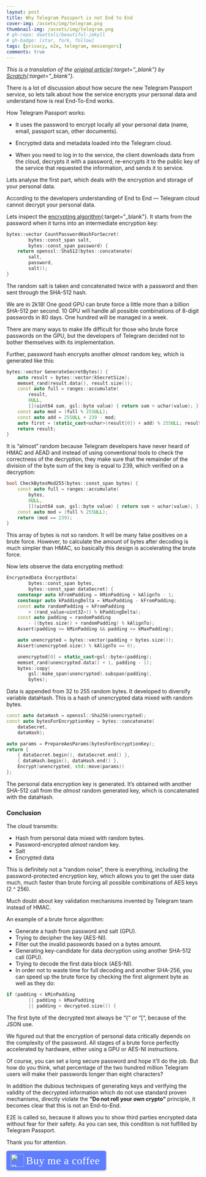 ```yaml
---
layout: post
title: Why Telegram Passport is not End to End
cover-img: /assets/img/telegram.png
thumbnail-img: /assets/img/telegram.png
# gh-repo: daattali/beautiful-jekyll
# gh-badge: [star, fork, follow]
tags: [privacy, e2e, telegram, messengers]
comments: true
---
```

*This is a translation of the [original article](https://habr.com/post/418535/){:target="_blank"} by [Scratch](https://habr.com/users/Scratch/){:target="_blank"}.*

There is a lot of discussion about how secure the new Telegram Passport service, so lets talk about how the service encrypts your personal data and understand how is real End-To-End works.

How Telegram Passport works:

* It uses the password to encrypt locally all your personal data (name, email, passport scan, other documents).

* Encrypted data and metadata loaded into the Telegram cloud.

* When you need to log in to the service, the client downloads data from the cloud, decrypts it with a password, re-encrypts it to the public key of the service that requested the information, and sends it to service.

Lets analyse the first part, which deals with the encryption and storage of your personal data.

According to the developers understanding of End to End — Telegram cloud cannot decrypt your personal data.

Lets inspect the [encrypting algorithm](https://github.com/telegramdesktop/tdesktop/blob/a919737f6ef98b56cd7db41577ecfc269a60f444/Telegram/SourceFiles/passport/passport_encryption.cpp){:target="_blank"}. It starts from the password when it turns into an intermediate encryption key:

```cpp
bytes::vector CountPasswordHashForSecret(
        bytes::const_span salt,
        bytes::const_span password) {
    return openssl::Sha512(bytes::concatenate(
        salt,
        password,
        salt));
}
```

The random salt is taken and concatenated twice with a password and then sent through the SHA-512 hash.

We are in 2k18! One good GPU can brute force a little more than a billion SHA-512 per second. 10 GPU will handle all possible combinations of 8-digit passwords in 80 days. One hundred will be managed in a week.

There are many ways to make life difficult for those who brute force passwords on the GPU, but the developers of Telegram decided not to bother themselves with its implementation.

Further, password hash encrypts another *almost* random key, which is generated like this:

```cpp
bytes::vector GenerateSecretBytes() {
    auto result = bytes::vector(kSecretSize);
    memset_rand(result.data(), result.size());
    const auto full = ranges::accumulate(
        result,
        0ULL,
        [](uint64 sum, gsl::byte value) { return sum + uchar(value); });  
    const auto mod = (full % 255ULL);
    const auto add = 255ULL + 239 - mod;  
    auto first = (static_cast<uchar>(result[0]) + add) % 255ULL; result[0] = static_cast<gsl::byte>(first);
    return result;
}
```

It is “almost” random because Telegram developers have never heard of HMAC and AEAD and instead of using conventional tools to check the correctness of the decryption, they make sure that the remainder of the division of the byte sum of the key is equal to 239, which verified on a decryption:

```cpp
bool CheckBytesMod255(bytes::const_span bytes) {  
    const auto full = ranges::accumulate(   
        bytes,
        0ULL,
        [](uint64 sum, gsl::byte value) { return sum + uchar(value); });
    const auto mod = (full % 255ULL);  
    return (mod == 239); 
}
```

This array of bytes is not so random. It will be many false positives on a brute force. However, to calculate the amount of bytes after decoding is much simpler than HMAC, so basically this design is accelerating the brute force.

Now lets observe the data encrypting method:

```cpp
EncryptedData EncryptData(   
        bytes::const_span bytes,  
        bytes::const_span dataSecret) {  
    constexpr auto kFromPadding = kMinPadding + kAlignTo - 1;   
    constexpr auto kPaddingDelta = kMaxPadding - kFromPadding;  
    const auto randomPadding = kFromPadding   
        + (rand_value<uint32>() % kPaddingDelta);  
    const auto padding = randomPadding   
        - ((bytes.size() + randomPadding) % kAlignTo);  
    Assert(padding >= kMinPadding && padding <= kMaxPadding);   

    auto unencrypted = bytes::vector(padding + bytes.size());  
    Assert(unencrypted.size() % kAlignTo == 0);   

    unencrypted[0] = static_cast<gsl::byte>(padding);  
    memset_rand(unencrypted.data() + 1, padding - 1);  
    bytes::copy(   
        gsl::make_span(unencrypted).subspan(padding),
        bytes);
```

Data is appended from 32 to 255 random bytes. It developed to diversify
variable dataHash. This is a hash of unencrypted data mixed with random bytes.

```cpp
const auto dataHash = openssl::Sha256(unencrypted);  
const auto bytesForEncryptionKey = bytes::concatenate(   
    dataSecret,   
    dataHash);   

auto params = PrepareAesParams(bytesForEncryptionKey);  
return {
    { dataSecret.begin(), dataSecret.end() },   
    { dataHash.begin(), dataHash.end() },   
    Encrypt(unencrypted, std::move(params))  
}; 
```

The personal data encryption key is generated. It’s obtained with another SHA-512 call from the *almost* random generated key, which is concatenated with the dataHash.

### Conclusion

The cloud transmits:

* Hash from personal data mixed with random bytes.
* Password-encrypted *almost* random key.
* Salt
* Encrypted data

This is definitely not a “random noise”, there is everything, including the password-protected encryption key, which allows you to get the user data much, much faster than brute forcing all possible combinations of AES keys (2 ^ 256).

Much doubt about key validation mechanisms invented by Telegram team instead of HMAC.

An example of a brute force algorithm:

* Generate a hash from password and salt (GPU).
* Trying to decipher the key (AES-NI).
* Filter out the invalid passwords based on a bytes amount.
* Generating key-candidate for data decryption using another SHA-512 call (GPU).
* Trying to decode the first data block (AES-NI).
* In order not to waste time for full decoding and another SHA-256, you can speed up the brute force by checking the first alignment byte as well as they do:

```cpp
if (padding < kMinPadding   
        || padding > kMaxPadding   
        || padding > decrypted.size()) {
```

The first byte of the decrypted text always be “{“ or “[“, because of the JSON use.

We figured out that the encryption of personal data critically depends on the complexity of the password. All stages of a brute force perfectly accelerated by hardware, either using a GPU or AES-NI instructions.

Of course, you can set a long secure password and hope it’ll do the job. But how do you think, what percentage of the two hundred million Telegram users will make their passwords longer than eight characters?

In addition the dubious techniques of generating keys and verifying the validity of the decrypted information which do not use standard proven mechanisms, directly violate the **”Do not roll your own crypto”** principle, it becomes clear that this is not an End-to-End.

E2E is called so, because it allows you to show third parties encrypted data without fear for their safety. As you can see, this condition is not fulfilled by Telegram Passport.

Thank you for attention.

<style>.bmc-button img{height: 34px !important;width: 35px !important;margin-bottom: 1px !important;box-shadow: none !important;border: none !important;vertical-align: middle !important;}.bmc-button{padding: 7px 15px 7px 10px !important;line-height: 35px !important;height:51px !important;text-decoration: none !important;display:inline-flex !important;color:#ffffff !important;background-color:#5F7FFF !important;border-radius: 5px !important;border: 1px solid transparent !important;padding: 7px 15px 7px 10px !important;font-size: 22px !important;letter-spacing: 0.6px !important;box-shadow: 0px 1px 2px rgba(190, 190, 190, 0.5) !important;-webkit-box-shadow: 0px 1px 2px 2px rgba(190, 190, 190, 0.5) !important;margin: 0 auto !important;font-family:'Cookie', cursive !important;-webkit-box-sizing: border-box !important;box-sizing: border-box !important;}.bmc-button:hover, .bmc-button:active, .bmc-button:focus {-webkit-box-shadow: 0px 1px 2px 2px rgba(190, 190, 190, 0.5) !important;text-decoration: none !important;box-shadow: 0px 1px 2px 2px rgba(190, 190, 190, 0.5) !important;opacity: 0.85 !important;color:#ffffff !important;}</style><link href="https://fonts.googleapis.com/css?family=Cookie" rel="stylesheet"><a class="bmc-button" target="_blank" href="https://www.buymeacoffee.com/kip0d"><img src="https://cdn.buymeacoffee.com/buttons/bmc-new-btn-logo.svg" alt="Buy me a coffee"><span style="margin-left:5px;font-size:28px !important;">Buy me a coffee</span></a>

